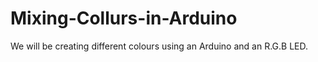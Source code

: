# Mixing-Collurs-in-Arduino
We will be creating different colours using an Arduino and an R.G.B LED.
